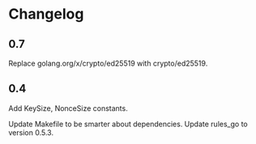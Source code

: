 # Changelog

## 0.7

Replace golang.org/x/crypto/ed25519 with crypto/ed25519.

## 0.4

Add KeySize, NonceSize constants.

Update Makefile to be smarter about dependencies. Update rules_go to version
0.5.3.
